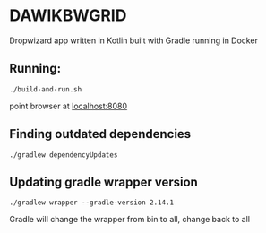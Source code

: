 # DAWIKBWGRID
Dropwizard app written in Kotlin built with Gradle running in Docker

## Running:
    ./build-and-run.sh
point browser at [localhost:8080](http://localhost:8080)

## Finding outdated dependencies
    ./gradlew dependencyUpdates

## Updating gradle wrapper version
    ./gradlew wrapper --gradle-version 2.14.1
Gradle will change the wrapper from bin to all, change back to all
